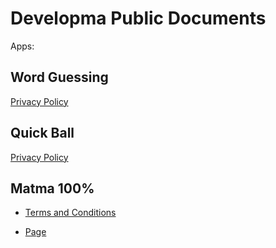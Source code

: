 # Developma Public Documents
Apps:

## Word Guessing
[Privacy Policy](https://mszakacz.github.io/developma-docs/word-guessing/privacy-policy.html)

## Quick Ball
[Privacy Policy](https://mszakacz.github.io/developma-docs/quick-ball/privacy-policy.html)

## Matma 100%
- [Terms and Conditions](https://mszakacz.github.io/developma-docs/math/terms_and_conditions.html)
 
- [Page](https://mszakacz.github.io/developma-docs/matma100.html)
